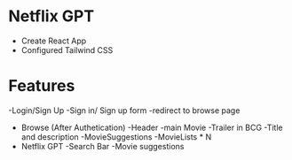 # Netflix GPT

- Create React App
- Configured Tailwind CSS

# Features
 -Login/Sign Up
    -Sign in/ Sign up form
    -redirect to browse page
 - Browse (After Authetication)
    -Header
    -main Movie
        -Trailer in BCG
        -Title and description
        -MovieSuggestions
            -MovieLists * N
 - Netflix GPT
    -Search Bar
    -Movie suggestions